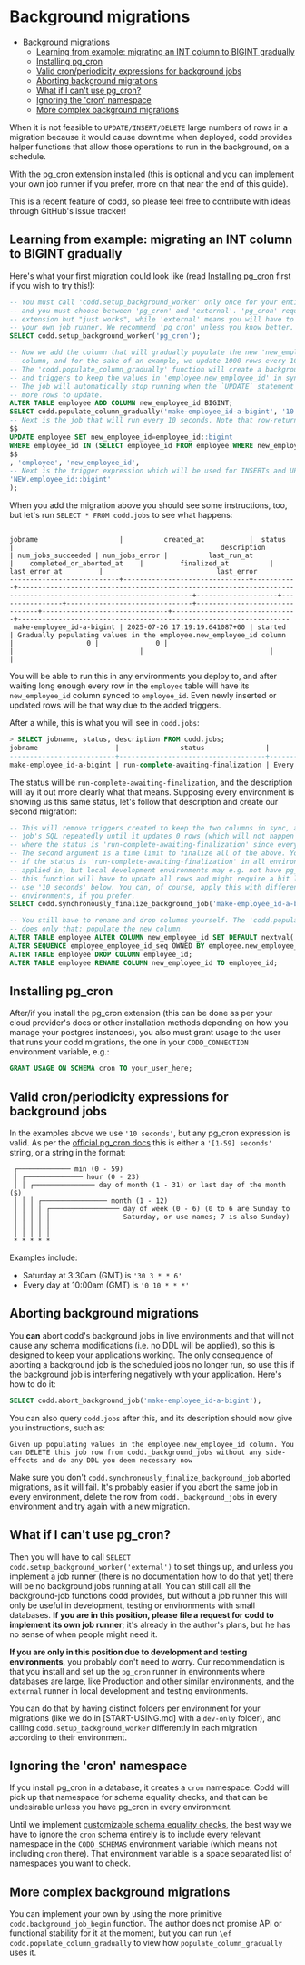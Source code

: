 # Background migrations

<!--toc:start-->
- [Background migrations](#background-migrations)
  - [Learning from example: migrating an INT column to BIGINT gradually](#learning-from-example-migrating-an-int-column-to-bigint-gradually)
  - [Installing pg_cron](#installing-pgcron)
  - [Valid cron/periodicity expressions for background jobs](#valid-cronperiodicity-expressions-for-background-jobs)
  - [Aborting background migrations](#aborting-background-migrations)
  - [What if I can't use pg_cron?](#what-if-i-cant-use-pgcron)
  - [Ignoring the 'cron' namespace](#ignoring-the-cron-namespace)
  - [More complex background migrations](#more-complex-background-migrations)
<!--toc:end-->

When it is not feasible to `UPDATE/INSERT/DELETE` large numbers of rows in a migration because it would cause downtime when deployed, codd provides helper functions that allow those operations to run in the background, on a schedule.

With the [pg_cron](https://github.com/citusdata/pg_cron) extension installed (this is optional and you can implement your own job runner if you prefer, more on that near the end of this guide).

This is a recent feature of codd, so please feel free to contribute with ideas through GitHub's issue tracker!

## Learning from example: migrating an INT column to BIGINT gradually

Here's what your first migration could look like (read [Installing pg_cron](#installing-pgcron) first if you wish to try this!):
```sql
-- You must call 'codd.setup_background_worker' only once for your entire database,
-- and you must choose between 'pg_cron' and 'external'. 'pg_cron' requires the
-- extension but "just works", while 'external' means you will have to implement
-- your own job runner. We recommend 'pg_cron' unless you know better.
SELECT codd.setup_background_worker('pg_cron');

-- Now we add the column that will gradually populate the new 'new_employee_id'
-- column, and for the sake of an example, we update 1000 rows every 10 seconds.
-- The 'codd.populate_column_gradually' function will create a background job
-- and triggers to keep the values in 'employee.new_employee_id' in sync.
-- The job will automatically stop running when the `UPDATE` statement has no
-- more rows to update.
ALTER TABLE employee ADD COLUMN new_employee_id BIGINT;
SELECT codd.populate_column_gradually('make-employee_id-a-bigint', '10 seconds',
-- Next is the job that will run every 10 seconds. Note that row-returning statements do not work here.
$$
UPDATE employee SET new_employee_id=employee_id::bigint
WHERE employee_id IN (SELECT employee_id FROM employee WHERE new_employee_id IS NULL LIMIT 1000);
$$
, 'employee', 'new_employee_id',
-- Next is the trigger expression which will be used for INSERTs and UPDATEs
'NEW.employee_id::bigint'
);
```

When you add the migration above you should see some instructions, too, but let's run `SELECT * FROM codd.jobs` to see what happens:
```psql

jobname                    |          created_at           |  status   |                                                   description                                                   | num_jobs_succeeded | num_jobs_error |          last_run_at          |    completed_or_aborted_at    |         finalized_at          |         last_error_at         |                            last_error
---------------------------+-------------------------------+-----------+-----------------------------------------------------------------------------------------------------------------+--------------------+----------------+-------------------------------+-------------------------------+-------------------------------+-------------------------------+-------------------------------------------------------------------
 make-employee_id-a-bigint | 2025-07-26 17:19:19.641087+00 | started   | Gradually populating values in the employee.new_employee_id column                                              |                  0 |              0 |                               |                               |                               |                               |
```

You will be able to run this in any environments you deploy to, and after waiting long enough every row in the `employee` table will have its `new_employee_id` column synced to `employee_id`. Even newly inserted or updated rows will be that way due to the added triggers.

After a while, this is what you will see in `codd.jobs`:

```sql
> SELECT jobname, status, description FROM codd.jobs;
jobname                   |               status               |                                                                                                                             description
--------------------------+------------------------------------+---------------------------------------------------------------------------------------------------------------------------------------------------------------------------------------------------------------------------------------------------------------------
make-employee_id-a-bigint | run-complete-awaiting-finalization | Every row in table employee now has the new_employee_id column populated and background jobs are no longer running. You can now call codd.synchronously_finalize_background_job to remove the triggers and accessory functions created to keep the new column up-to-date
```

The status will be `run-complete-awaiting-finalization`, and the description will lay it out more clearly what that means. Supposing every environment is showing us this same status, let's follow that description and create our second migration:


```sql
-- This will remove triggers created to keep the two columns in sync, and will apply the
-- job's SQL repeatedly until it updates 0 rows (which will not happen in practice in environments
-- where the status is 'run-complete-awaiting-finalization' since every row has already been updated).
-- The second argument is a time limit to finalize all of the above. You can safely use '0 seconds'
-- if the status is 'run-complete-awaiting-finalization' in all environments this will be
-- applied in, but local development environments may e.g. not have pg_cron running, meaning
-- this function will have to update all rows and might require a bit longer, hence why we
-- use '10 seconds' below. You can, of course, apply this with different time limits in different
-- environments, if you prefer.
SELECT codd.synchronously_finalize_background_job('make-employee_id-a-bigint', '10 seconds');

-- You still have to rename and drop columns yourself. The 'codd.populate_column_gradually' function
-- does only that: populate the new column.
ALTER TABLE employee ALTER COLUMN new_employee_id SET DEFAULT nextval('employee_employee_id_seq');
ALTER SEQUENCE employee_employee_id_seq OWNED BY employee.new_employee_id;
ALTER TABLE employee DROP COLUMN employee_id;
ALTER TABLE employee RENAME COLUMN new_employee_id TO employee_id;
```

## Installing pg_cron

After/if you install the pg_cron extension (this can be done as per your cloud provider's docs or other installation methods depending on how you manage your postgres instances), you also must grant usage to the user that runs your codd migrations, the one in your `CODD_CONNECTION` environment variable, e.g.:

```sql
GRANT USAGE ON SCHEMA cron TO your_user_here;
```

## Valid cron/periodicity expressions for background jobs

In the examples above we use `'10 seconds'`, but any pg_cron expression is valid. As per the [official pg_cron docs](https://github.com/citusdata/pg_cron) this is either a `'[1-59] seconds'` string, or a string in the format:

```
 ┌───────────── min (0 - 59)
 │ ┌────────────── hour (0 - 23)
 │ │ ┌─────────────── day of month (1 - 31) or last day of the month ($)
 │ │ │ ┌──────────────── month (1 - 12)
 │ │ │ │ ┌───────────────── day of week (0 - 6) (0 to 6 are Sunday to
 │ │ │ │ │                  Saturday, or use names; 7 is also Sunday)
 │ │ │ │ │
 │ │ │ │ │
 * * * * *
```

Examples include:
- Saturday at 3:30am (GMT) is `'30 3 * * 6'`
- Every day at 10:00am (GMT) is `'0 10 * * *'`

## Aborting background migrations

You **can** abort codd's background jobs in live environments and that will not cause any schema modifications (i.e. no DDL will be applied), so this is designed to keep your applications working. The only consequence of aborting a background job is the scheduled jobs no longer run, so use this if the background job is interfering negatively with your application. Here's how to do it:

````sql
SELECT codd.abort_background_job('make-employee_id-a-bigint');
````

You can also query `codd.jobs` after this, and its description should now give you instructions, such as:

```
Given up populating values in the employee.new_employee_id column. You can DELETE this job row from codd._background_jobs without any side-effects and do any DDL you deem necessary now
````

Make sure you don't `codd.synchronously_finalize_background_job` aborted migrations, as it will fail. It's probably easier if you abort the same job in every environment, delete the row from `codd._background_jobs` in every environment and try again with a new migration.

## What if I can't use pg_cron?

Then you will have to call `SELECT codd.setup_background_worker('external')` to set things up, and unless you implement a job runner (there is no documentation how to do that yet) there will be no background jobs running at all. You can still call all the background-job functions codd provides, but without a job runner this will only be useful in development, testing or environments with small databases. **If you are in this position, please file a request for codd to implement its own job runner**; it's already in the author's plans, but he has no sense of when people might need it.

**If you are only in this position due to development and testing environments**, you probably don't need to worry.
Our recommendation is that you install and set up the `pg_cron` runner in environments where databases are large, like Production and other similar environments, and the `external` runner in local development and testing environments.

You can do that by having distinct folders per environment for your migrations (like we do in [START-USING.md] with a `dev-only` folder), and calling `codd.setup_background_worker` differently in each migration according to their environment.

## Ignoring the 'cron' namespace

If you install pg_cron in a database, it creates a `cron` namespace. Codd will pick up that namespace for schema equality checks, and that can be undesirable unless you have pg_cron in every environment.

Until we implement [customizable schema equality checks](https://github.com/mzabani/codd/issues/167), the best way we have to ignore the `cron` schema entirely is to include every relevant namespace in the `CODD_SCHEMAS` environment variable (which means not including `cron` there). That environment variable is a space separated list of namespaces you want to check.

## More complex background migrations

You can implement your own by using the more primitive `codd.background_job_begin` function. The author does not promise API or functional stability for it at the moment, but you can run `\ef codd.populate_column_gradually` to view how `populate_column_gradually` uses it.

